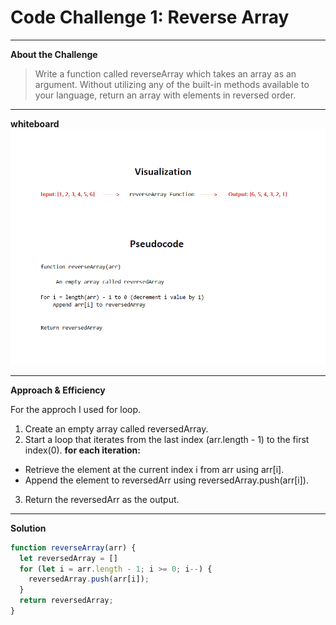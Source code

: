 # Code Challenge 1: Reverse Array

---

**About the Challenge**
> Write a function called reverseArray which takes an array as an argument. Without utilizing any of the built-in methods available to your language, return an array with elements in reversed order.

----

**whiteboard**
![Visualization & Pseudocode](image.png)

----


**Approach & Efficiency**

For the approch I used for loop.
1. Create an empty array called reversedArray.
2. Start a loop that iterates from the last index (arr.length - 1) to the first index(0).
 **for each iteration:**
* Retrieve the element at the current index i from arr using arr[i].
* Append the element to reversedArr using reversedArray.push(arr[i]).
3. Return the reversedArr as the output.

----


**Solution**  

```javascript
function reverseArray(arr) {
  let reversedArray = []
  for (let i = arr.length - 1; i >= 0; i--) {
    reversedArray.push(arr[i]);
  }
  return reversedArray;
}

